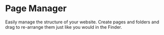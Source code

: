# Page Manager

Easily manage the structure of your website. Create pages and folders and drag to re-arrange them just like you would in the Finder.
